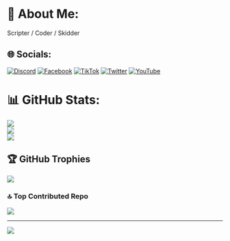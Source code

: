 # 💫 About Me:
Scripter / Coder / Skidder


## 🌐 Socials:
[![Discord](https://img.shields.io/badge/Discord-%237289DA.svg?logo=discord&logoColor=white)](https://discord.gg/1150472592470331413) [![Facebook](https://img.shields.io/badge/Facebook-%231877F2.svg?logo=Facebook&logoColor=white)](https://facebook.com/https://www.facebook.com/profile.php?id=100088604365605&locale=vi_VN) [![TikTok](https://img.shields.io/badge/TikTok-%23000000.svg?logo=TikTok&logoColor=white)](https://tiktok.com/@https://www.tiktok.com/@crazzy_hub) [![Twitter](https://img.shields.io/badge/Twitter-%231DA1F2.svg?logo=Twitter&logoColor=white)](https://twitter.com/https://twitter.com/ripAshura6) [![YouTube](https://img.shields.io/badge/YouTube-%23FF0000.svg?logo=YouTube&logoColor=white)](https://youtube.com/@https://www.youtube.com/channel/UCSef7PX7KK5f365OpqiiR1Q) 
# 📊 GitHub Stats:
![](https://github-readme-stats.vercel.app/api?username=kmmwhocare&theme=tokyonight&hide_border=false&include_all_commits=false&count_private=false)<br/>
![](https://github-readme-streak-stats.herokuapp.com/?user=kmmwhocare&theme=tokyonight&hide_border=false)<br/>
![](https://github-readme-stats.vercel.app/api/top-langs/?username=kmmwhocare&theme=tokyonight&hide_border=false&include_all_commits=false&count_private=false&layout=compact)

## 🏆 GitHub Trophies
![](https://github-profile-trophy.vercel.app/?username=kmmwhocare&theme=nord&no-frame=false&no-bg=true&margin-w=4)

### 🔝 Top Contributed Repo
![](https://github-contributor-stats.vercel.app/api?username=kmmwhocare&limit=5&theme=tokyonight&combine_all_yearly_contributions=true)

---
[![](https://visitcount.itsvg.in/api?id=kmmwhocare&icon=0&color=1)](https://visitcount.itsvg.in)

<!-- Proudly created with GPRM ( https://gprm.itsvg.in ) -->
